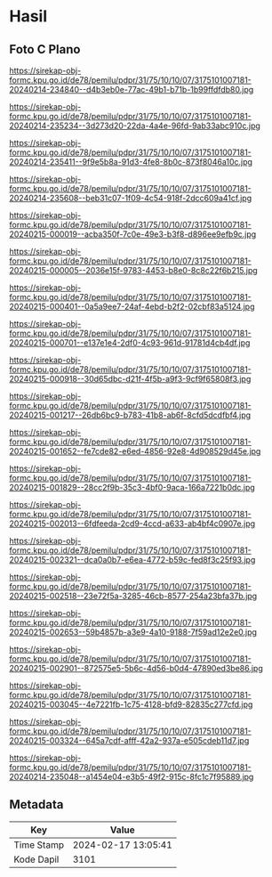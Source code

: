 # Hasil

## Foto C Plano

https://sirekap-obj-formc.kpu.go.id/de78/pemilu/pdpr/31/75/10/10/07/3175101007181-20240214-234840--d4b3eb0e-77ac-49b1-b71b-1b99ffdfdb80.jpg

https://sirekap-obj-formc.kpu.go.id/de78/pemilu/pdpr/31/75/10/10/07/3175101007181-20240214-235234--3d273d20-22da-4a4e-96fd-9ab33abc910c.jpg

https://sirekap-obj-formc.kpu.go.id/de78/pemilu/pdpr/31/75/10/10/07/3175101007181-20240214-235411--9f9e5b8a-91d3-4fe8-8b0c-873f8046a10c.jpg

https://sirekap-obj-formc.kpu.go.id/de78/pemilu/pdpr/31/75/10/10/07/3175101007181-20240214-235608--beb31c07-1f09-4c54-918f-2dcc609a41cf.jpg

https://sirekap-obj-formc.kpu.go.id/de78/pemilu/pdpr/31/75/10/10/07/3175101007181-20240215-000019--acba350f-7c0e-49e3-b3f8-d896ee9efb9c.jpg

https://sirekap-obj-formc.kpu.go.id/de78/pemilu/pdpr/31/75/10/10/07/3175101007181-20240215-000005--2036e15f-9783-4453-b8e0-8c8c22f6b215.jpg

https://sirekap-obj-formc.kpu.go.id/de78/pemilu/pdpr/31/75/10/10/07/3175101007181-20240215-000401--0a5a9ee7-24af-4ebd-b2f2-02cbf83a5124.jpg

https://sirekap-obj-formc.kpu.go.id/de78/pemilu/pdpr/31/75/10/10/07/3175101007181-20240215-000701--e137e1e4-2df0-4c93-961d-91781d4cb4df.jpg

https://sirekap-obj-formc.kpu.go.id/de78/pemilu/pdpr/31/75/10/10/07/3175101007181-20240215-000918--30d65dbc-d21f-4f5b-a9f3-9cf9f65808f3.jpg

https://sirekap-obj-formc.kpu.go.id/de78/pemilu/pdpr/31/75/10/10/07/3175101007181-20240215-001217--26db6bc9-b783-41b8-ab6f-8cfd5dcdfbf4.jpg

https://sirekap-obj-formc.kpu.go.id/de78/pemilu/pdpr/31/75/10/10/07/3175101007181-20240215-001652--fe7cde82-e6ed-4856-92e8-4d908529d45e.jpg

https://sirekap-obj-formc.kpu.go.id/de78/pemilu/pdpr/31/75/10/10/07/3175101007181-20240215-001829--28cc2f9b-35c3-4bf0-9aca-166a7221b0dc.jpg

https://sirekap-obj-formc.kpu.go.id/de78/pemilu/pdpr/31/75/10/10/07/3175101007181-20240215-002013--6fdfeeda-2cd9-4ccd-a633-ab4bf4c0907e.jpg

https://sirekap-obj-formc.kpu.go.id/de78/pemilu/pdpr/31/75/10/10/07/3175101007181-20240215-002321--dca0a0b7-e6ea-4772-b59c-fed8f3c25f93.jpg

https://sirekap-obj-formc.kpu.go.id/de78/pemilu/pdpr/31/75/10/10/07/3175101007181-20240215-002518--23e72f5a-3285-46cb-8577-254a23bfa37b.jpg

https://sirekap-obj-formc.kpu.go.id/de78/pemilu/pdpr/31/75/10/10/07/3175101007181-20240215-002653--59b4857b-a3e9-4a10-9188-7f59ad12e2e0.jpg

https://sirekap-obj-formc.kpu.go.id/de78/pemilu/pdpr/31/75/10/10/07/3175101007181-20240215-002901--872575e5-5b6c-4d56-b0d4-47890ed3be86.jpg

https://sirekap-obj-formc.kpu.go.id/de78/pemilu/pdpr/31/75/10/10/07/3175101007181-20240215-003045--4e7221fb-1c75-4128-bfd9-82835c277cfd.jpg

https://sirekap-obj-formc.kpu.go.id/de78/pemilu/pdpr/31/75/10/10/07/3175101007181-20240215-003324--645a7cdf-afff-42a2-937a-e505cdeb11d7.jpg

https://sirekap-obj-formc.kpu.go.id/de78/pemilu/pdpr/31/75/10/10/07/3175101007181-20240214-235048--a1454e04-e3b5-49f2-915c-8fc1c7f95889.jpg


## Metadata

| Key        | Value               |
| ---------- | ------------------- |
| Time Stamp | 2024-02-17 13:05:41 |
| Kode Dapil | 3101                |



